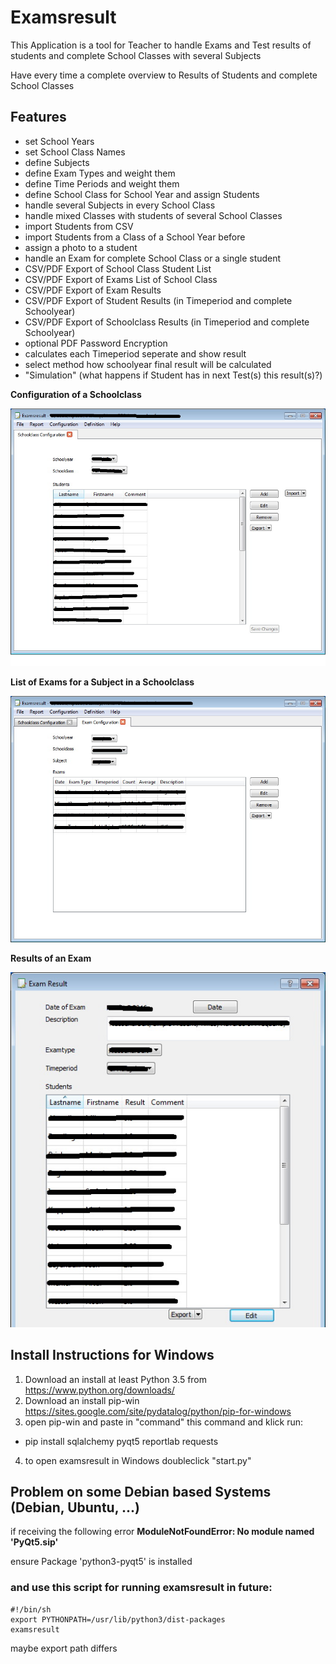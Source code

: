 # Examsresult

This Application is a tool for Teacher to handle Exams and Test results 
of students and complete School Classes with several Subjects

Have every time a complete overview to Results of Students and complete School Classes


## Features
* set School Years
* set School Class Names
* define Subjects
* define Exam Types and weight them
* define Time Periods and weight them
* define School Class for School Year and assign Students
* handle several Subjects in every School Class
* handle mixed Classes with students of several School Classes
* import Students from CSV
* import Students from a Class of a School Year before
* assign a photo to a student
* handle an Exam for complete School Class or a single student
* CSV/PDF Export of School Class Student List
* CSV/PDF Export of Exams List of School Class
* CSV/PDF Export of Exam Results
* CSV/PDF Export of Student Results (in Timeperiod and complete Schoolyear)
* CSV/PDF Export of Schoolclass Results (in Timeperiod and complete Schoolyear)
* optional PDF Password Encryption
* calculates each Timeperiod seperate and show result
* select method how schoolyear final result will be calculated
* "Simulation" (what happens if Student has in next Test(s) this result(s)?)


**Configuration of a Schoolclass**

![Schoolclass Screenshot](screenshots/schoolclass.jpg)


**List of Exams for a Subject in a Schoolclass**

![Schoolclass Screenshot](screenshots/exam%20list.jpg)


**Results of an Exam**

![Schoolclass Screenshot](screenshots/exam%20Details.jpg)

## Install Instructions for Windows
1. Download an install at least Python 3.5 from https://www.python.org/downloads/
2. Download an install pip-win https://sites.google.com/site/pydatalog/python/pip-for-windows
3. open pip-win and paste in "command" this command and klick run:
 - pip install sqlalchemy pyqt5 reportlab requests
4. to open examsresult in Windows doubleclick "start.py"

## Problem on some Debian based Systems (Debian, Ubuntu, ...)
if receiving the following error **ModuleNotFoundError: No module named 'PyQt5.sip'**

ensure Package 'python3-pyqt5' is installed

### and use this script for running examsresult in future:

```
#!/bin/sh
export PYTHONPATH=/usr/lib/python3/dist-packages
examsresult
```

maybe export path differs

